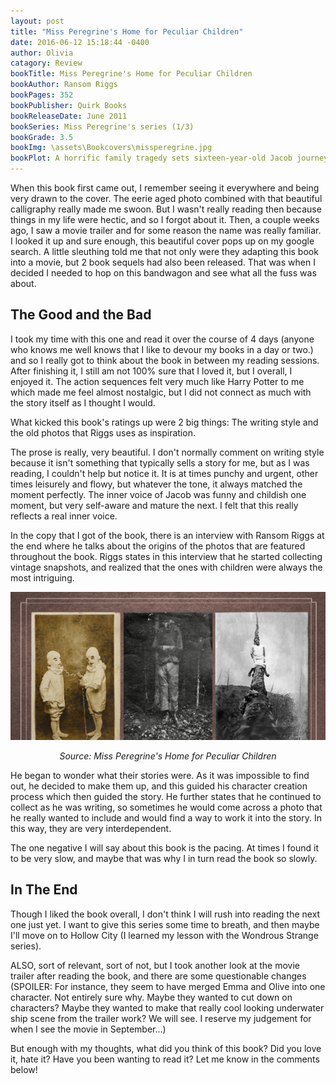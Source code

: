 ```yaml
---
layout: post
title: "Miss Peregrine's Home for Peculiar Children"
date: 2016-06-12 15:18:44 -0400
author: Olivia
catagory: Review
bookTitle: Miss Peregrine's Home for Peculiar Children
bookAuthor: Ransom Riggs
bookPages: 352
bookPublisher: Quirk Books
bookReleaseDate: June 2011
bookSeries: Miss Peregrine's series (1/3)
bookGrade: 3.5
bookImg: \assets\Bookcovers\missperegrine.jpg
bookPlot: A horrific family tragedy sets sixteen-year-old Jacob journeying to a remote island off the coast of Wales, where he discovers the crumbling ruins of Miss Peregrine’s Home for Peculiar Children. As Jacob explores its abandoned bedrooms and hallways, it becomes clear that the children were more than just peculiar. And somehow—impossible though it seems—they may still be alive.<br><sup>Adapted from &#58; GoodReads</sup>
---
```


When this book first came out, I remember seeing it everywhere and being very drawn to the cover. The eerie aged photo combined with that beautiful calligraphy really made me swoon. But I wasn't really reading then because things in my life were hectic, and so I forgot about it. Then, a couple weeks ago, I saw a movie trailer and for some reason the name was really familiar. I looked it up and sure enough, this beautiful cover pops up on my google search. A little sleuthing told me that not only were they adapting this book into a movie, but 2 book sequels had also been released. That was when I decided I needed to hop on this bandwagon and see what all the fuss was about.

<!--more-->

## The Good and the Bad

I took my time with this one and read it over the course of 4 days (anyone who knows me well knows that I like to devour my books in a day or two.) and so I really got to think about the book in between my reading sessions. After finishing it, I still am not 100% sure that I loved it, but I overall, I enjoyed it. The action sequences felt very much like Harry Potter to me which made me feel almost nostalgic, but I did not connect as much with the story itself as I thought I would.

What kicked this book's ratings up were 2 big things: The writing style and the old photos that Riggs uses as inspiration.

The prose is really, very beautiful. I don't normally comment on writing style because it isn't something that typically sells a story for me, but as I was reading, I couldn't help but notice it. It is at times punchy and urgent, other times leisurely and flowy, but whatever the tone, it always matched the moment perfectly. The inner voice of Jacob was funny and childish one moment, but very self-aware and mature the next. I felt that this really reflects a real inner voice.

In the copy that I got of the book, there is an interview with Ransom Riggs at the end where he talks about the origins of the photos that are featured throughout the book. Riggs states in this interview that he started collecting vintage snapshots, and realized that the ones with children were always the most intriguing.

<p align="center"> <img src="\assets\blogimages\MissP.png" alt="Cover and book images"></p>


<p align="center"><i>Source: Miss Peregrine's Home for Peculiar Children</i></p>

He began to wonder what their stories were. As it was impossible to find out, he decided to make them up, and this guided his character creation process which then guided the story. He further states that he continued to collect as he was writing, so sometimes he would come across a photo that he really wanted to include and would find a way to work it into the story. In this way, they are very interdependent.

The one negative I will say about this book is the pacing. At times I found it to be very slow, and maybe that was why I in turn read the book so slowly.

## In The End

Though I liked the book overall, I don't think I will rush into reading the next one just yet. I want to give this series some time to breath, and then maybe I'll move on to Hollow City (I learned my lesson with the Wondrous Strange series).

ALSO, sort of relevant, sort of not, but I took another look at the movie trailer after reading the book, and there are some questionable changes (SPOILER: <span class="spoiler">For instance, they seem to have merged Emma and Olive into one character. Not entirely sure why. Maybe they wanted to cut down on characters? Maybe they wanted to make that really cool looking underwater ship scene from the trailer work? We will see. I reserve my judgement for when I see the movie in September...</span>)

But enough with my thoughts, what did you think of this book? Did you love it, hate it? Have you been wanting to read it? Let me know in the comments below!
